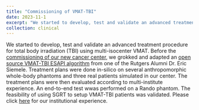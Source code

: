 ```yaml
---
title: "Commissioning of VMAT-TBI"
date: 2023-11-1
excerpt: "We started to develop, test and validate an advanced treatment procedure for total body irradiation (TBI) using multi-isocenter VMAT. Before the [commissioning of our new cancer center](\clinical\clinical-TBc), we grokked and adapted an [open source VMAT-TBI ESAPI algorithm](https://github.com/esimiele/VMAT-TBI) from one of the Rutgers Alumni Dr. Eric Siemele. Treatment plans were done in-silico on several anthropomorphic whole-body phantoms and three real patients simulated in our center. The treatment plans were then evaluated according to multi-institute experience. An end-to-end test wwas performed on a Rando phantom. The feasibility of using SGRT to setup VMAT-TBI patients was validated. Please click [here](/files/E2ETBI.pdf) for our institutional experience." 
collection: clinical
---
```


We started to develop, test and validate an advanced treatment procedure for total body irradiation (TBI) using multi-isocenter VMAT. Before the [commissioning of our new cancer center](\clinical\clinical-TBc), we grokked and adapted an [open source VMAT-TBI ESAPI algorithm](https://github.com/esimiele/VMAT-TBI) from one of the Rutgers Alumni Dr. Eric Siemele. Treatment plans were done in-silico on several anthropomorphic whole-body phantoms and three real patients simulated in our center. The treatment plans were then evaluated according to multi-institute experience. An end-to-end test wwas performed on a Rando phantom. The feasibility of using SGRT to setup VMAT-TBI patients was validated. Please click [here](\files\E2ETBI.pdf) for our institutional experience.